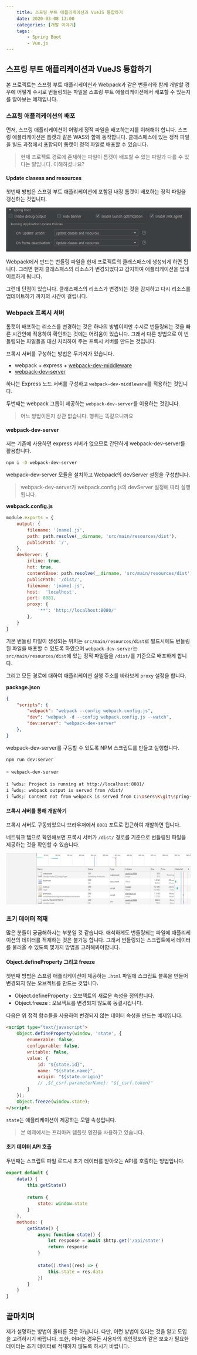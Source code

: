 ```yaml
---
    title: 스프링 부트 애플리케이션과 VueJS 통합하기
    date: 2020-03-08 13:00
    categories: [개발 이야기]
    tags:
        - Spring Boot
        - Vue.js
---
```


## 스프링 부트 애플리케이션과 VueJS 통합하기

본 프로젝트는 스프링 부트 애플리케이션과 Webpack과 같은 번들러와 함께 개발할 경우에 어떻게 수시로 번들링되는 파일을 스프링 부트 애플리케이션에서 배포할 수 있는지를 알아보는 예제입니다.

### 스프링 애플리케이션의 배포
먼저, 스프링 애플리케이션이 어떻게 정적 파일을 배포하는지를 이해해야 합니다. 스프링 애플리케이션은 톰캣과 같은 WAS와 함께 동작합니다. 클래스패스에 있는 정적 파일을 빌드 과정에서 포함되어 톰캣이 정적 파일로 배포할 수 있습니다.

> 현재 프로젝트 경로에 존재하는 파일이 톰캣이 배포할 수 있는 파일과 다를 수 있다는 말입니다. 이해하셨나요?

#### Update clasess and resources
첫번째 방법은 스프링 부트 애플리케이션에 포함된 내장 톰캣이 배포하는 정적 파일을 갱신하는 것입니다.

![](/spring/images/configuration-update-classes-and-resources.PNG)

Webpack에서 만드는 번들링 파일을 현재 프로젝트의 클래스패스에 생성되게 하면 됩니다. 그러면 현재 클래스패스의 리소스가 변경되었다고 감지하여 애플리케이션을 업데이트하게 됩니다.

그런데 단점이 있습니다. 클래스패스의 리소스가 변경되는 것을 감지하고 다시 리소스를 업데이트하기 까지의 시간이 걸립니다.

### Webpack 프록시 서버
톰캣이 배포하는 리소스를 변경하는 것은 하나의 방법이지만 수시로 번들링되는 것을 빠른 시간안에 적용하여 확인하는 것에는 어려움이 있습니다. 그래서 다른 방법으로 이 번들링되는 파일들을 대신 처리하여 주는 프록시 서버를 만드는 것입니다.

프록시 서버를 구성하는 방법은 두가지가 있습니다.

- webpack + express + [webpack-dev-middleware](https://github.com/webpack/webpack-dev-middleware)
- [webpack-dev-server](https://github.com/webpack/webpack-dev-server)

하나는 Express 노드 서버를 구성하고 `webpack-dev-middleware`를 적용하는 것입니다.

두번째는 webpack 그룹이 제공하는 `webpack-dev-server`를 이용하는 것입니다.

> 어느 방법이든지 상관 없습니다. 행위는 똑같으니까요

#### webpack-dev-server
저는 기존에 사용하던 express 서버가 없으므로 간단하게 webpack-dev-server를 활용합니다.

```sh
npm i -D webpack-dev-server
```

webpack-dev-server 모듈을 설치하고 Webpack의 devServer 설정을 구성합니다.

> webpack-dev-server가 webpack.config.js의 devServer 설정에 따라 실행됩니다.

**webpack.config.js**
```js
module.exports = {
    output: {
        filename: '[name].js',
        path: path.resolve(__dirname, 'src/main/resources/dist'),
        publicPath: '/',
    },
    devServer: {
        inline: true,
        hot: true,
        contentBase: path.resolve(__dirname, 'src/main/resources/dist'),
        publicPath: '/dist/',
        filename: '[name].js',
        host:  'localhost',
        port: 8081,
        proxy: {
            '**': 'http://localhost:8080/'
        },
    }
}
```

기본 번들링 파일이 생성되는 위치는 `src/main/resources/dist`로 빌드시에도 번들링된 파일을 배포할 수 있도록 하였으며 `webpack-dev-server`는 `src/main/resources/dist`에 있는 정적 파일들을 `/dist/`를 기준으로 배포하게 합니다.

그리고 모든 경로에 대하여 애플리케이션 실행 주소를 바라보게 `proxy` 설정을 합니다.

**package.json**
```json
{
    "scripts": {
        "webpack": "webpack --config webpack.config.js",
        "dev": "webpack -d --config webpack.config.js --watch",
        "dev:server": "webpack-dev-server"
    },
}
```

webpack-dev-server를 구동할 수 있도록 NPM 스크립트를 만들고 실행합니다.

```sh
npm run dev:server

> webpack-dev-server

i ｢wds｣: Project is running at http://localhost:8081/
i ｢wds｣: webpack output is served from /dist/
i ｢wds｣: Content not from webpack is served from C:\Users\K\git\spring-demo-vuejs\src\main\resources\dist
```

#### 프록시 서버를 통해 개발하기
프록시 서버도 구동되었으니 브라우저에서 `8081` 포트로 접근하여 개발하면 됩니다.

네트워크 탭으로 확인해보면 프록시 서버가 `/dist/` 경로를 기준으로 번들링된 파일을 제공하는 것을 확인할 수 있습니다.

![](/vuejs/images/webpack-dev-server-network.PNG)  

### 초기 데이터 적재
많은 분들이 궁금해하시는 부분일 것 같습니다. 애석하게도 번들링되는 파일에 애플리케이션의 데이터를 적재하는 것은 불가능 합니다. 그래서 번들링되는 스크립트에서 데이터를 불러올 수 있도록 몇가지 방법을 고려해봐야합니다.

#### Object.defineProperty 그리고 freeze
첫번째 방법은 스프링 애플리케이션이 제공하는 `.html` 파일에 스크립트 블록을 만들어 변경되지 않는 오브젝트를 만드는 것입니다.

- Object.defineProperty : 오브젝트의 새로운 속성을 정의합니다.
- Object.freeze : 오브젝트를 변경되지 않도록 동결시킵니다.

다음은 위 정적 함수들을 사용하여 변경되지 않는 데이터 속성을 만드는 예제입니다.

```html
<script type="text/javascript">
    Object.defineProperty(window, 'state', {
        enumerable: false,
        configurable: false,
        writable: false,
        value: {
            id: "${state.id}",
            name: "${state.name}",
            origin: "${state.origin}"
            // ,${_csrf.parameterName}: "${_csrf.token}"
        }
    });
    Object.freeze(window.state);
</script>
```

`state`는 애플리케이션이 제공하는 모델 속성입니다.

> 본 예제에서는 프리마커 템플릿 엔진을 사용하고 있습니다.

#### 초기 데이터 API 호출
두번째는 스크립트 파일 로드시 초기 데이터를 받아오는 API를 호출하는 방법입니다.

```js
export default {
    data() {
        this.getState()

        return {
            state: window.state
        }
    },
    methods: {
        getState() {
            async function state() {
                let response = await $http.get('/api/state')
                return response
            }

            state().then((res) => {
                this.state = res.data
            })
        }
    }
}
```

## 끝마치며
제가 설명하는 방법이 올바른 것은 아닙니다. 다만, 이런 방법이 있다는 것을 알고 도입을 고려하시기 바랍니다. 또한, 어떠한 경우든 사용자의 개인정보와 같은 보호가 필요한 데이터는 초기 데이터로 적재하지 않도록 하시기 바랍니다.
